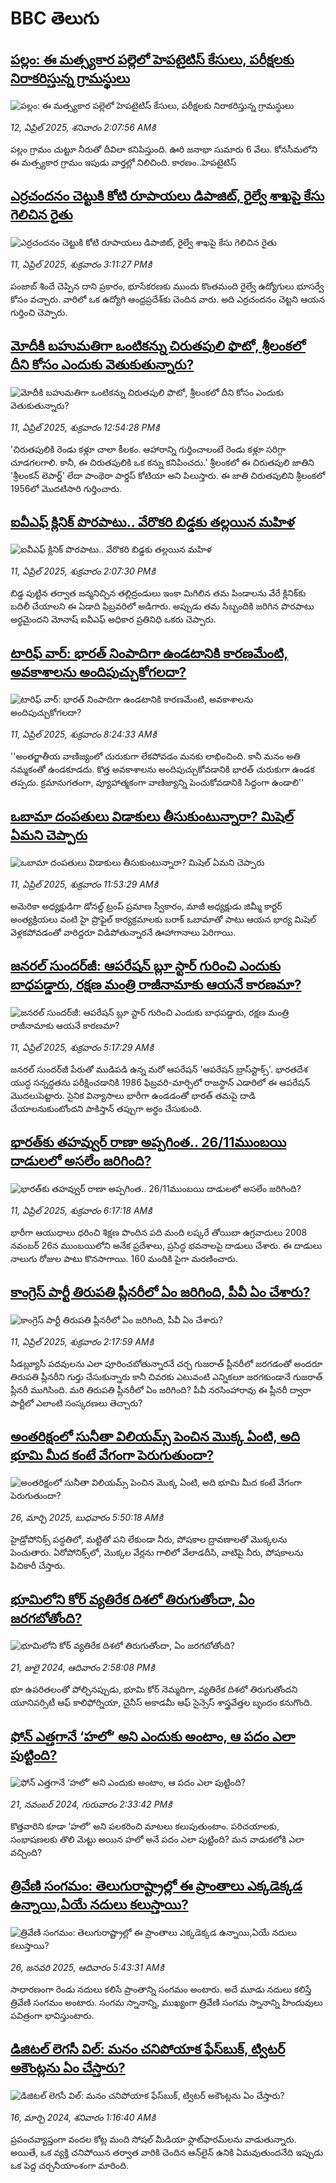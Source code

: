 # BBC తెలుగు## [పల్లం: ఈ మత్స్యకార పల్లెలో హెపటైటిస్ కేసులు, పరీక్షలకు నిరాకరిస్తున్న గ్రామస్థులు](https://www.bbc.com/telugu/articles/cx28j35vjzno?at_campaign=githubrss)![పల్లం: ఈ మత్స్యకార పల్లెలో హెపటైటిస్ కేసులు, పరీక్షలకు నిరాకరిస్తున్న గ్రామస్థులు](https://ichef.bbci.co.uk/ace/standard/240/cpsprodpb/d430/live/819843a0-1744-11f0-8a1e-3ff815141b98.jpg)_12, ఏప్రిల్ 2025, శనివారం 2:07:56 AMకి_పల్లం గ్రామం చుట్టూ నీరుతో దీవిలా కనిపిస్తుంది. ఊరి జనాభా సుమారు 6 వేలు. కోనసీమలోని ఈ మత్స్యకార గ్రామం ఇపుడు వార్తల్లో నిలిచింది. కారణం..హెపటైటిస్## [ఎర్రచందనం చెట్టుకి కోటి రూపాయలు డిపాజిట్, రైల్వే శాఖపై కేసు గెలిచిన రైతు](https://www.bbc.com/telugu/articles/c4g2r71ly9vo?at_campaign=githubrss)![ఎర్రచందనం చెట్టుకి కోటి రూపాయలు డిపాజిట్, రైల్వే శాఖపై కేసు గెలిచిన రైతు](https://ichef.bbci.co.uk/ace/standard/240/cpsprodpb/763c/live/11d79bb0-16e5-11f0-8a1e-3ff815141b98.jpg)_11, ఏప్రిల్ 2025, శుక్రవారం 3:11:27 PMకి_పంజాబ్ శిందే చెప్పిన దాని ప్రకారం, భూసేకరణకు ముందు కొంతమంది రైల్వే ఉద్యోగులు భూసర్వే కోసం వచ్చారు. వారిలో ఒక ఉద్యోగి ఆంధ్రప్రదేశ్‌కు చెందిన వారు. అది ఎర్రచందనం చెట్టని ఆయన గుర్తించి చెప్పారు.## [మోదీకి బహుమతిగా ఒంటికన్ను చిరుతపులి ఫొటో, శ్రీలంకలో దీని కోసం ఎందుకు వెతుకుతున్నారు?](https://www.bbc.com/telugu/articles/c209xvee1eyo?at_campaign=githubrss)![మోదీకి బహుమతిగా ఒంటికన్ను చిరుతపులి ఫొటో, శ్రీలంకలో దీని కోసం ఎందుకు వెతుకుతున్నారు?](https://ichef.bbci.co.uk/ace/standard/240/cpsprodpb/1656/live/7f35b440-16d0-11f0-b1b3-7358f8d35a35.jpg)_11, ఏప్రిల్ 2025, శుక్రవారం 12:54:28 PMకి_'చిరుతపులికి రెండు కళ్లూ చాలా కీలకం. ఆహారాన్ని గుర్తించాలంటే రెండు కళ్లూ సరిగ్గా చూడగలగాలి. కానీ, ఈ చిరుతపులికి ఒక కన్ను కనిపించదు.' శ్రీలంకలో ఈ చిరుతపులి జాతిని 'శ్రీలంకన్ లెపార్డ్' లేదా పాంథెరా పార్డస్ కోటియా అని పిలుస్తారు. ఈ జాతి చిరుతపులిని శ్రీలంకలో 1956లో మొదటిసారి గుర్తించారు.## [ఐవీఎఫ్ క్లినిక్ పొరపాటు.. వేరొకరి బిడ్డకు తల్లయిన మహిళ](https://www.bbc.com/telugu/articles/cdrg56vmp8ro?at_campaign=githubrss)![ఐవీఎఫ్ క్లినిక్ పొరపాటు.. వేరొకరి బిడ్డకు తల్లయిన మహిళ](https://ichef.bbci.co.uk/ace/standard/240/cpsprodpb/b0c9/live/189330f0-16d5-11f0-b1b3-7358f8d35a35.jpg)_11, ఏప్రిల్ 2025, శుక్రవారం 2:07:30 PMకి_బిడ్డ పుట్టిన తర్వాత జన్మనిచ్చిన తల్లిద్రండులు ఇంకా మిగిలిన తమ పిండాలను వేరే క్లినిక్‌కు బదిలీ చేయాలని ఈ ఏడాది ఫిబ్రవరిలో అడిగారు. అప్పుడు తమ సిబ్బందికి జరిగిన పొరపాటు అర్థమైందని మోనాష్ ఐవీఎఫ్ అధికార ప్రతినిధి ఒకరు చెప్పారు.## [టారిఫ్ వార్: భారత్ నింపాదిగా ఉండటానికి కారణమేంటి, అవకాశాలను అందిపుచ్చుకోగలదా?](https://www.bbc.com/telugu/articles/ce842445vpvo?at_campaign=githubrss)![టారిఫ్ వార్: భారత్ నింపాదిగా ఉండటానికి కారణమేంటి, అవకాశాలను అందిపుచ్చుకోగలదా?](https://ichef.bbci.co.uk/ace/standard/240/cpsprodpb/c250/live/93880060-1694-11f0-8a1e-3ff815141b98.jpg)_11, ఏప్రిల్ 2025, శుక్రవారం 8:24:33 AMకి_''అంతర్జాతీయ వాణిజ్యంలో చురుకుగా లేకపోవడం మనకు లాభించింది. కానీ మనం అతి నమ్మకంతో ఉండకూడదు. కొత్త అవకాశాలను అందిపుచ్చుకోవడానికి భారత్ చురుకుగా ఉండక తప్పదు. క్రమానుగతంగా, వ్యూహాత్మకంగా వాణిజ్యాన్ని పెంచుకోవడానికి సిద్దంగా ఉండాలి''## [ఒబామా దంపతులు విడాకులు తీసుకుంటున్నారా? మిషెల్ ఏమని చెప్పారు](https://www.bbc.com/telugu/articles/cql62e7k0xlo?at_campaign=githubrss)![ఒబామా దంపతులు విడాకులు తీసుకుంటున్నారా? మిషెల్ ఏమని చెప్పారు](https://ichef.bbci.co.uk/ace/standard/240/cpsprodpb/999e/live/11ea6360-16c4-11f0-a455-cf1d5f751d2f.jpg)_11, ఏప్రిల్ 2025, శుక్రవారం 11:53:29 AMకి_అమెరికా అధ్యక్షుడిగా డోనల్డ్ ట్రంప్ ప్రమాణ స్వీకారం, మాజీ అధ్యక్షుడు జిమ్మీ కార్టర్ అంత్యక్రియలు వంటి హై ప్రొఫైల్ కార్యక్రమాలకు బరాక్ ఒబామాతో పాటు ఆయన భార్య  మిషెల్ వెళ్లకపోవడంతో వారిద్దరూ విడిపోతున్నారనే ఊహాగానాలు పెరిగాయి.## [జనరల్ సుందర్‌జీ: ఆపరేషన్ బ్లూ స్టార్‌ గురించి ఎందుకు బాధపడ్డారు, రక్షణ మంత్రి రాజీనామాకు ఆయనే కారణమా? ](https://www.bbc.com/telugu/articles/c86jj6wl8yqo?at_campaign=githubrss)![జనరల్ సుందర్‌జీ: ఆపరేషన్ బ్లూ స్టార్‌ గురించి ఎందుకు బాధపడ్డారు, రక్షణ మంత్రి రాజీనామాకు ఆయనే కారణమా? ](https://ichef.bbci.co.uk/ace/standard/240/cpsprodpb/fc54/live/cd794310-1626-11f0-b1b3-7358f8d35a35.jpg)_11, ఏప్రిల్ 2025, శుక్రవారం 5:17:29 AMకి_జనరల్ సుందర్‌జీ పేరుతో ముడిపడి ఉన్న మరో ఆపరేషన్ 'ఆపరేషన్ బ్రాస్‌స్టాక్స్'.  భారతదేశ యుద్ధ సన్నద్ధతను పరీక్షించడానికి 1986 ఫిబ్రవరి-మార్చిలో రాజస్థాన్ ఎడారిలో ఈ ఆపరేషన్ మొదలుపెట్టారు. సైనిక విన్యాసాలు భారీగా ఉండడంతో భారత్ తమపై దాడి చేయాలనుకుంటోందని  పాకిస్తాన్ తప్పుగా అర్థం చేసుకుంది.## [భారత్‌కు తహవ్వుర్ రాణా అప్పగింత..   26/11ముంబయి దాడులలో అసలేం జరిగింది?](https://www.bbc.com/telugu/articles/cjdxzx3dvg4o?at_campaign=githubrss)![భారత్‌కు తహవ్వుర్ రాణా అప్పగింత..   26/11ముంబయి దాడులలో అసలేం జరిగింది?](https://ichef.bbci.co.uk/ace/standard/240/cpsprodpb/b7a2/live/26ee8440-1691-11f0-9d2e-6d62f867443c.jpg)_11, ఏప్రిల్ 2025, శుక్రవారం 6:17:18 AMకి_భారీగా ఆయుధాలు ధరించి శిక్షణ పొందిన పది మంది లష్కరే తోయిబా ఉగ్రవాదులు 2008 నవంబర్ 26న ముంబయిలోని  అనేక ప్రదేశాలు, ప్రసిద్ధ భవనాలపై దాడులు చేశారు. ఈ దాడులు నాలుగు రోజుల పాటు కొనసాగాయి. 160 మందికి పైగా మరణించారు.## [కాంగ్రెస్ పార్టీ తిరుపతి ప్లీనరీలో ఏం జరిగింది, పీవీ ఏం చేశారు? ](https://www.bbc.com/telugu/articles/c62ggxj6207o?at_campaign=githubrss)![కాంగ్రెస్ పార్టీ తిరుపతి ప్లీనరీలో ఏం జరిగింది, పీవీ ఏం చేశారు? ](https://ichef.bbci.co.uk/ace/standard/240/cpsprodpb/d86f/live/55d4cc00-15f7-11f0-a455-cf1d5f751d2f.jpg)_11, ఏప్రిల్ 2025, శుక్రవారం 2:17:59 AMకి_సీడబ్ల్యూసీ పదవులను ఎలా పూరించబోతున్నారనే చర్చ గుజరాత్ ప్లీనరీలో జరగడంతో అందరూ తిరుపతి ప్లీనరీని గుర్తు చేసుకున్నారు కానీ  చివరకు ఎటువంటి ఎన్నికలూ జరగకుండానే గుజరాత్ ప్లీనరీ ముగిసింది. మరి తిరుపతి ప్లీనరీలో ఏం జరిగింది? పీవీ నరసింహారావు ఈ ప్లీనరీ ద్వారా పార్టీలో ఎలాంటి సంస్కరణలు తెచ్చారు?## [అంతరిక్షంలో సునీతా విలియమ్స్ పెంచిన మొక్క ఏంటి, అది భూమి మీద కంటే వేగంగా పెరుగుతుందా?](https://www.bbc.com/telugu/articles/c1mn43gmj39o?at_campaign=githubrss)![అంతరిక్షంలో సునీతా విలియమ్స్ పెంచిన మొక్క ఏంటి, అది భూమి మీద కంటే వేగంగా పెరుగుతుందా?](https://ichef.bbci.co.uk/ace/standard/240/cpsprodpb/931a/live/71e4f570-0966-11f0-94d4-6f954f5dcfa3.jpg)_26, మార్చి 2025, బుధవారం 5:50:18 AMకి_హైడ్రోపోనిక్స్‌ పద్ధతిలో, మట్టితో పని లేకుండా నీరు, పోషకాల ద్రావణాలతో మొక్కలను పెంచుతారు. ఏరోపోనిక్స్‌లో, మొక్కల వేర్లను గాలిలో వేలాడదీసి, వాటిపై నీరు, పోషకాలను పిచికారీ చేస్తారు.## [భూమిలోని కోర్ వ్యతిరేక దిశలో తిరుగుతోందా, ఏం జరగబోతోంది?](https://www.bbc.com/telugu/articles/crgr7rnd7g4o?at_campaign=githubrss)![భూమిలోని కోర్ వ్యతిరేక దిశలో తిరుగుతోందా, ఏం జరగబోతోంది?](https://ichef.bbci.co.uk/ace/standard/240/cpsprodpb/cc28/live/4457bc00-3ec3-11ef-b2f4-77406157b906.jpg)_21, జులై 2024, ఆదివారం 2:58:08 PMకి_భూ ఉపరితలంతో పోల్చినప్పుడు, భూమి కోర్ నెమ్మదిగా, వ్యతిరేక దిశలో తిరుగుతోందని యూనివర్సిటీ ఆఫ్ కాలిఫోర్నియా, చైనీస్ అకాడమీ ఆఫ్ సైన్సెస్‌ శాస్త్రవేత్తల బృందం కనుగొంది.## [ఫోన్ ఎత్తగానే ‘హలో’ అని ఎందుకు అంటాం, ఆ పదం ఎలా పుట్టింది?](https://www.bbc.com/telugu/articles/cgj7x7gdjq4o?at_campaign=githubrss)![ఫోన్ ఎత్తగానే ‘హలో’ అని ఎందుకు అంటాం, ఆ పదం ఎలా పుట్టింది?](https://ichef.bbci.co.uk/ace/standard/240/cpsprodpb/0618/live/7a20ebb0-a807-11ef-b21e-5359bd56d02f.jpg)_21, నవంబర్ 2024, గురువారం 2:33:42 PMకి_కొత్తవారిని కూడా ‘హలో’ అని పలకరించి మాటలు కలుపుతుంటాం.  పరిచయాలకు, సంభాషణలకు తొలి మెట్టు అయిన హలో అనే పదం ఎలా పుట్టింది? మన వాడుకలోకి ఎలా వచ్చింది?## [త్రివేణి సంగమం: తెలుగురాష్ట్రాల్లో ఈ ప్రాంతాలు ఎక్కడెక్కడ ఉన్నాయి,ఏయే నదులు కలుస్తాయి? ](https://www.bbc.com/telugu/articles/cz7elrr17jeo?at_campaign=githubrss)![త్రివేణి సంగమం: తెలుగురాష్ట్రాల్లో ఈ ప్రాంతాలు ఎక్కడెక్కడ ఉన్నాయి,ఏయే నదులు కలుస్తాయి? ](https://ichef.bbci.co.uk/ace/standard/240/cpsprodpb/9dad/live/7f50e780-da42-11ef-a37f-eba91255dc3d.jpg)_26, జనవరి 2025, ఆదివారం 5:43:31 AMకి_సాధారణంగా రెండు నదులు కలిసే ప్రాంతాన్ని సంగమం అంటారు. అదే మూడు నదులు కలిస్తే త్రివేణి సంగమం అంటారు. సంగమ స్నానాన్ని, ముఖ్యంగా త్రివేణి సంగమ స్నానాన్ని హిందువులు పవిత్రంగా భావిస్తుంటారు.## [డిజిటల్ లెగసీ విల్: మనం చనిపోయాక ఫేస్‌బుక్, ట్విటర్‌ అకౌంట్లను ఏం చేస్తారు?](https://www.bbc.com/telugu/articles/cx0zl1qeyq2o?at_campaign=githubrss)![డిజిటల్ లెగసీ విల్: మనం చనిపోయాక ఫేస్‌బుక్, ట్విటర్‌ అకౌంట్లను ఏం చేస్తారు?](https://ichef.bbci.co.uk/ace/standard/240/cpsprodpb/bea2/live/2323ffd0-e2d4-11ee-9410-0f893255c2a0.jpg)_16, మార్చి 2024, శనివారం 1:16:40 AMకి_ప్రపంచవ్యాప్తంగా వందల కోట్ల మంది సోషల్ మీడియా ఫ్లాట్‌ఫారమ్‌లను వాడుతున్నారు. అయితే, ఒక వ్యక్తి చనిపోయిన తర్వాత వారికి చెందిన ఆన్‌లైన్ ఉనికి ఏమవుతుందనేది ఇప్పుడు ఒక పెద్ద చర్చనీయాంశంగా మారింది.